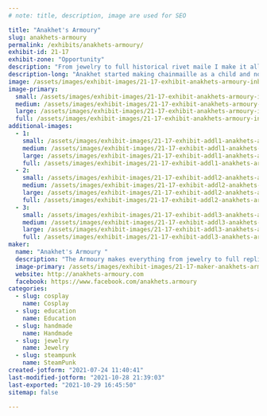 ```yaml
---
# note: title, description, image are used for SEO

title: "Anakhet's Armoury"
slug: anakhets-armoury
permalink: /exhibits/anakhets-armoury/
exhibit-id: 21-17
exhibit-zone: "Opportunity"
description: "From jewelry to full historical rivet maile I make it all. Demos of historical maile all weekend."
description-long: "Anakhet started making chainmaille as a child and now sells it around Florida. She started learning the historical methods later in life and is working on a full head piece called a coif. Stop by see how this ancient art was done. "
image: /assets/images/exhibit-images/21-17-exhibit-anakhets-armoury-inbound3091820683592658182-large.jpg
image-primary: 
  small: /assets/images/exhibit-images/21-17-exhibit-anakhets-armoury-inbound3091820683592658182-small.jpg
  medium: /assets/images/exhibit-images/21-17-exhibit-anakhets-armoury-inbound3091820683592658182-medium.jpg
  large: /assets/images/exhibit-images/21-17-exhibit-anakhets-armoury-inbound3091820683592658182-large.jpg
  full: /assets/images/exhibit-images/21-17-exhibit-anakhets-armoury-inbound3091820683592658182-full.jpg
additional-images: 
  - 1:
    small: /assets/images/exhibit-images/21-17-exhibit-addl1-anakhets-armoury-chainmaille-owl-small.jpg
    medium: /assets/images/exhibit-images/21-17-exhibit-addl1-anakhets-armoury-chainmaille-owl-medium.jpg
    large: /assets/images/exhibit-images/21-17-exhibit-addl1-anakhets-armoury-chainmaille-owl-large.jpg
    full: /assets/images/exhibit-images/21-17-exhibit-addl1-anakhets-armoury-chainmaille-owl-full.jpg
  - 2:
    small: /assets/images/exhibit-images/21-17-exhibit-addl2-anakhets-armoury-gitd-bracelet-small.jpg
    medium: /assets/images/exhibit-images/21-17-exhibit-addl2-anakhets-armoury-gitd-bracelet-medium.jpg
    large: /assets/images/exhibit-images/21-17-exhibit-addl2-anakhets-armoury-gitd-bracelet-large.jpg
    full: /assets/images/exhibit-images/21-17-exhibit-addl2-anakhets-armoury-gitd-bracelet-full.jpg
  - 3:
    small: /assets/images/exhibit-images/21-17-exhibit-addl3-anakhets-armoury-scalemaille-mask-small.jpg
    medium: /assets/images/exhibit-images/21-17-exhibit-addl3-anakhets-armoury-scalemaille-mask-medium.jpg
    large: /assets/images/exhibit-images/21-17-exhibit-addl3-anakhets-armoury-scalemaille-mask-large.jpg
    full: /assets/images/exhibit-images/21-17-exhibit-addl3-anakhets-armoury-scalemaille-mask-full.jpg
maker: 
  name: "Anakhet's Armoury "
  description: "The Armoury makes everything from jewelry to full replica rivet maille."
  image-primary: /assets/images/exhibit-images/21-17-maker-anakhets-armoury-inbound4356495360062285081-medium.jpg
  website: http://anakhets-armoury.com 
  facebook: https://www.facebook.com/anakhets.armoury
categories: 
  - slug: cosplay
    name: Cosplay
  - slug: education
    name: Education
  - slug: handmade
    name: Handmade
  - slug: jewelry
    name: Jewelry
  - slug: steampunk
    name: SteamPunk
created-jotform: "2021-07-24 11:40:41"
last-modified-jotform: "2021-10-28 21:39:03"
last-exported: "2021-10-29 16:45:50"
sitemap: false

---
```

